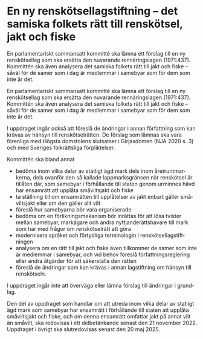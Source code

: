 # En ny renskötsellagstiftning – det samiska folkets rätt till renskötsel, jakt och fiske

En parlamentariskt sammansatt kommitté ska lämna ett förslag till en ny renskötsellag som ska ersätta den nuvarande rennäringslagen (1971:437). Kommittén ska även analysera det samiska folkets rätt till jakt och fiske – såväl för de samer som i dag är medlemmar i samebyar som för dem som inte är det.

En parlamentariskt sammansatt kommitté ska lämna ett förslag till en ny renskötsellag som ska ersätta den nuvarande rennäringslagen (1971:437). Kommittén ska även analysera det samiska folkets rätt till jakt och fiske – såväl för de samer som i dag är medlemmar i samebyar som för dem som inte är det.

I uppdraget ingår också att föreslå de ändringar i annan författning som kan krävas av hänsyn till renskötsel­rätten. De förslag som lämnas ska vara förenliga med Högsta domstolens slutsatser i Girjasdomen (NJA 2020 s. 3) och med Sveriges folkrättsliga förpliktel­ser.

Kommittén ska bland annat

* bedöma inom vilka delar av statligt ägd mark dels inom åretruntmar­kerna, dels ovanför den så kallade lappmarksgränsen när renskötsel är tillåten där, som samebyar i förhållande till staten genom urminnes hävd har ensamrätt att upplåta småviltsjakt och fiske
* ta ställning till om ensamrätten till upplåtelser av jakt enbart gäller små­vilts­jakt eller om den gäller allt vilt
* föreslå hur samebyarna bör vara organiserade
* bedöma om en förlikningsmekanism bör inrättas för att lösa tvister mellan samebyar, markägare och andra nyttjanderättshavare till mark som har med frågor om renskötselrätt att göra
* modernisera språket och förtydliga terminologin i renskötsellagstift­ningen
* analysera om en rätt till jakt och fiske även tillkommer de samer som inte är medlemmar i samebyar, och vid behov föreslå författningsregle­ring eller andra åtgärder för att säkerställa den rätten
* föreslå de ändringar som kan krävas i annan lagstiftning om hänsyn till renskötseln.

I uppdraget ingår inte att överväga eller lämna förslag till ändringar i grund­lag.

Den del av uppdraget som handlar om att utreda inom vilka delar av statligt ägd mark som samebyar har ensamrätt i för­hållande till staten att upplåta småviltsjakt och fiske, och om denna ensamrätt omfattar jakt på annat vilt än småvilt, ska redovisas i ett delbetänkande senast den 21 november 2022. Uppdraget i övrigt ska slut­redovisas senast den 20 maj 2025.
